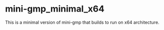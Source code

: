 # mini-gmp_minimal_x64
This is a minimal version of mini-gmp that builds to run on x64 architecture.
